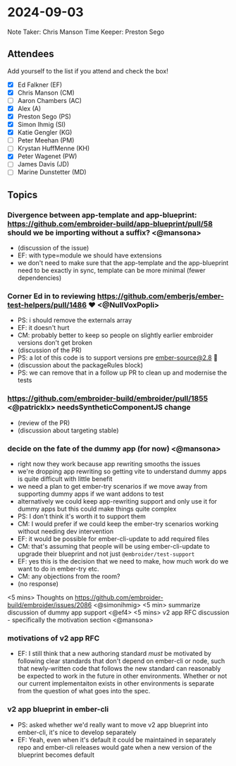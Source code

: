 # 2024-09-03

Note Taker: Chris Manson
Time Keeper: Preston Sego

## Attendees

Add yourself to the list if you attend and check the box!

- [x] Ed Falkner (EF)
- [x] Chris Manson (CM)
- [ ] Aaron Chambers (AC)
- [x] Alex (A)
- [x] Preston Sego (PS)
- [x] Simon Ihmig (SI)
- [x] Katie Gengler (KG)
- [ ] Peter Meehan (PM)
- [ ] Krystan HuffMenne (KH)
- [x] Peter Wagenet (PW)
- [ ] James Davis (JD)
- [ ] Marine Dunstetter (MD)

## Topics

### Divergence between app-template and app-blueprint: https://github.com/embroider-build/app-blueprint/pull/58 should we be importing without a suffix? <@mansona>

- (discussion of the issue)
- EF: with type=module we should have extensions
- we don't need to make sure that the app-template and the app-blueprint need to be exactly in sync, template can be more minimal (fewer dependencies)

### Corner Ed in to reviewing https://github.com/emberjs/ember-test-helpers/pull/1486 ❤️ <@NullVoxPopli>

- PS: i should remove the externals array
- EF: it doesn't hurt
- CM: probably better to keep so people on slightly earlier embroider versions don't get broken
- (discussion of the PR)
- PS: a lot of this code is to support versions pre ember-source@2.8 🫠
- (discussion about the packageRules block)
- PS: we can remove that in a follow up PR to clean up and modernise the tests

### https://github.com/embroider-build/embroider/pull/1855 <@patricklx>  needsSyntheticComponentJS change

- (review of the PR)
- (discussion about targeting stable)


### decide on the fate of the dummy app (for now) <@mansona>

- right now they work because app rewriting smooths the issues
- we're dropping app rewriting so getting vite to understand dummy apps is quite difficult with little benefit
- we need a plan to get ember-try scenarios if we move away from supporting dummy apps if we want addons to test
- alternatively we could keep app-rewriting support and only use it for dummy apps but this could make things quite complex
- PS: I don't think it's worth it to support them
- CM: I would prefer if we could keep the ember-try scenarios working without needing dev intervention
- EF: it would be possible for ember-cli-update to add required files
- CM: that's assuming that people will be using ember-cli-update to upgrade their blueprint and not just `@embroider/test-support` 
- EF: yes this is the decision that we need to make, how much work do we want to do in ember-try etc.
- CM: any objections from the room? 
- (no response)

<5 mins> Thoughts on https://github.com/embroider-build/embroider/issues/2086 <@simonihmig>
<5 min> summarize discussion of dummy app support <@ef4>
<5 mins> v2 app RFC discussion - specifically the motivation section <@mansona>

### motivations of v2 app RFC
- EF: I still think that a new authoring standard *must* be motivated by following clear standards that don't depend on ember-cli or node, such that newly-written code that follows the new standard can reasonably be expected to work in the future in other environments. Whether or not our current implementaiton exists in other environments is separate from the question of what goes into the spec.

### v2 app blueprint in ember-cli
- PS: asked whether we'd really want to move v2 app blueprint into ember-cli, it's nice to develop separately
- EF: Yeah, even when it's default it could be maintained in separately repo and ember-cli releases would gate when a new version of the blueprint becomes default

